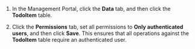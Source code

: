 

1. In the Management Portal, click the **Data** tab, and then click the **TodoItem** table.

2. Click the **Permissions** tab, set all permissions to **Only authenticated users**, and then click **Save**. This ensures that all operations against the **TodoItem** table require an authenticated user. 
